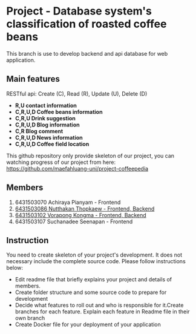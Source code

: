 # Project - Database system's classification of roasted coffee beans

This branch is use to develop backend and api database for web application.

## Main features

RESTful api: Create (C), Read (R), Update (U), Delete (D)

- **R,U contact information**
- **C,R,U,D Coffee beans information**
- **C,R,U Drink suggestion**
- **C,R,U,D Blog information**
- **C,R Blog comment**
- **C,R,U,D News information**
- **C,R,U,D Coffee field location**


This github repository only provide skeleton of our project, you can watching progress of our project from here: https://github.com/maefahluang-uni/project-coffeepedia

## Members

1. 6431503070 Achiraya Pianyam - Frontend
2. [6431503086 Nutthakan Thopkaew - Frontend, Backend](https://github.com/nutthakanT)
3. [6431503102 Vorapong Kongma - Frontend, Backend](https://github.com/BallZzi)
4. 6431503107 Suchanadee Seenapan - Frontend

## Instruction

You need to create skeleton of your project's development. It does not necessary include the complete source code. Please follow instructions below:

- Edit readme file that briefly explains your project and details of members.​
- Create folder structure and some source code to prepare for development
- Decide what features to roll out and who is responsible for it.​ Create branches for each feature. Explain each feature in Readme file in their own branch​
- Create Docker file for your deployment of your application
